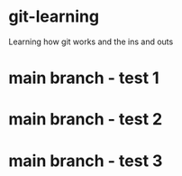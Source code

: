 # git-learning
Learning how git works and the ins and outs


# main branch - test 1


# main branch - test 2

# main branch - test 3